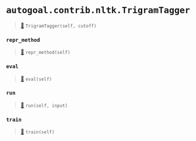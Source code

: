# `autogoal.contrib.nltk.TrigramTagger`

> [📝](https://github.com/autogal/autogoal/blob/main/autogoal/contrib/nltk/_generated.py#L224)
> `TrigramTagger(self, cutoff)`

### `repr_method`

> [📝](https://github.com/autogoal/autogoal/blob/main/autogoal/utils/__init__.py#L87)
> `repr_method(self)`

### `eval`

> [📝](https://github.com/autogoal/autogoal/blob/main/autogoal/contrib/sklearn/_builder.py#L50)
> `eval(self)`

### `run`

> [📝](https://github.com/autogoal/autogoal/blob/main/autogoal/contrib/nltk/_generated.py#L521)
> `run(self, input)`

### `train`

> [📝](https://github.com/autogoal/autogoal/blob/main/autogoal/contrib/sklearn/_builder.py#L47)
> `train(self)`

